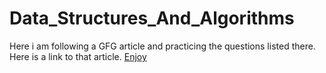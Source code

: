 # Data_Structures_And_Algorithms
Here i am following a GFG article and practicing the questions listed there.
Here is a link to that article. <a href="https://www.geeksforgeeks.org/must-do-coding-questions-for-companies-like-amazon-microsoft-adobe/" target="_blank">Enjoy</a>
